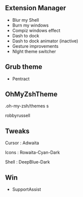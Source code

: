 ## Extension Manager
- Blur my Shell
- Burn my windows
- Compiz windows effect
- Dash to dock
- Dash to dock animator (inactive)
- Gesture improvements
- NIght theme switcher

## Grub theme
- Pentract

## OhMyZshTheme
.oh-my-zsh/themes
s

robbyrussell

## Tweaks
Cursor : Adwaita

Icons : Rowaita-Cyan-Dark

Shell : DeepBlue-Dark

## Win
- SupportAssist
